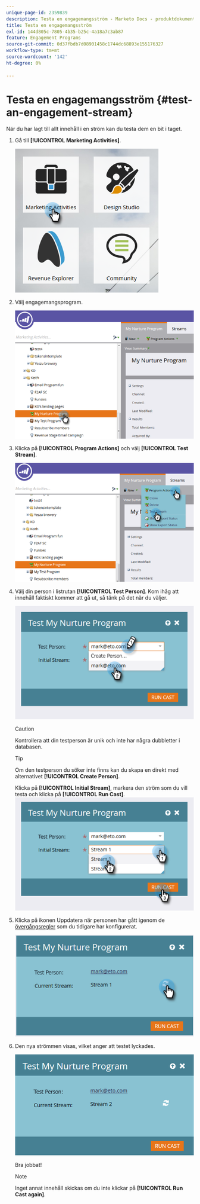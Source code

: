 ```yaml
---
unique-page-id: 2359839
description: Testa en engagemangsström - Marketo Docs - produktdokumentation
title: Testa en engagemangsström
exl-id: 144d805c-7805-4b35-b25c-4a18a7c3ab87
feature: Engagement Programs
source-git-commit: 0d37fbdb7d08901458c1744dc68893e155176327
workflow-type: tm+mt
source-wordcount: '142'
ht-degree: 0%

---
```


# Testa en engagemangsström {#test-an-engagement-stream}

När du har lagt till allt innehåll i en ström kan du testa dem en bit i taget.

1. Gå till **[!UICONTROL Marketing Activities]**.

   ![](assets/one.png)

1. Välj engagemangsprogram.

   ![](assets/two.png)

1. Klicka på **[!UICONTROL Program Actions]** och välj **[!UICONTROL Test Stream]**.

   ![](assets/three.png)

1. Välj din person i listrutan **[!UICONTROL Test Person]**. Kom ihåg att innehåll faktiskt kommer att gå ut, så tänk på det när du väljer.

   ![](assets/four-rubix.png)

   >[!CAUTION]
   >
   >Kontrollera att din testperson är unik och inte har några dubbletter i databasen.

   >[!TIP]
   >
   >Om den testperson du söker inte finns kan du skapa en direkt med alternativet **[!UICONTROL Create Person]**.

   Klicka på **[!UICONTROL Initial Stream]**, markera den ström som du vill testa och klicka på **[!UICONTROL Run Cast]**.
   ![](assets/five-rubiks.png)

1. Klicka på ikonen Uppdatera när personen har gått igenom de [övergångsregler](/help/marketo/product-docs/email-marketing/drip-nurturing/engagement-program-streams/transition-people-between-engagement-streams.md) som du tidigare har konfigurerat.

   ![](assets/six-rubiks.png)

1. Den nya strömmen visas, vilket anger att testet lyckades.

   ![](assets/seven-rubiks.png)

   Bra jobbat!

   >[!NOTE]
   >
   >Inget annat innehåll skickas om du inte klickar på **[!UICONTROL Run Cast again]**.
